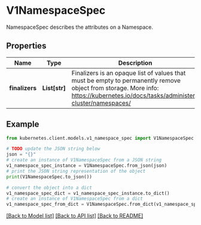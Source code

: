 # V1NamespaceSpec

NamespaceSpec describes the attributes on a Namespace.

## Properties

Name | Type | Description | Notes
------------ | ------------- | ------------- | -------------
**finalizers** | **List[str]** | Finalizers is an opaque list of values that must be empty to permanently remove object from storage. More info: https://kubernetes.io/docs/tasks/administer-cluster/namespaces/ | [optional] 

## Example

```python
from kubernetes.client.models.v1_namespace_spec import V1NamespaceSpec

# TODO update the JSON string below
json = "{}"
# create an instance of V1NamespaceSpec from a JSON string
v1_namespace_spec_instance = V1NamespaceSpec.from_json(json)
# print the JSON string representation of the object
print(V1NamespaceSpec.to_json())

# convert the object into a dict
v1_namespace_spec_dict = v1_namespace_spec_instance.to_dict()
# create an instance of V1NamespaceSpec from a dict
v1_namespace_spec_from_dict = V1NamespaceSpec.from_dict(v1_namespace_spec_dict)
```
[[Back to Model list]](../README.md#documentation-for-models) [[Back to API list]](../README.md#documentation-for-api-endpoints) [[Back to README]](../README.md)


